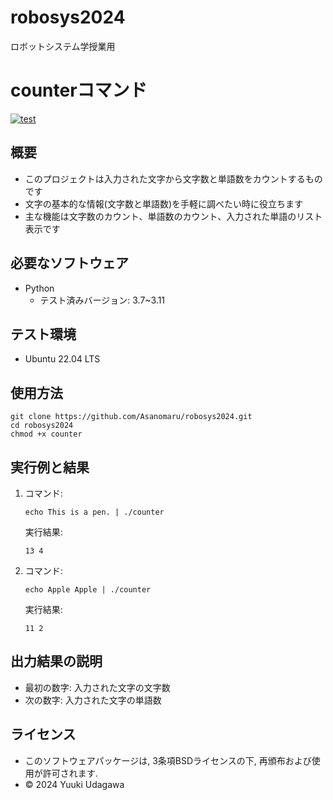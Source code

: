 # robosys2024
ロボットシステム学授業用

# counterコマンド
[![test](https://github.com/Asanomaru/robosys2024/actions/workflows/test.yml/badge.svg)](https://github.com/Asanomaru/robosys2024/actions/workflows/test.yml)

## 概要

- このプロジェクトは入力された文字から文字数と単語数をカウントするものです
- 文字の基本的な情報(文字数と単語数)を手軽に調べたい時に役立ちます
- 主な機能は文字数のカウント、単語数のカウント、入力された単語のリスト表示です

## 必要なソフトウェア
- Python
  - テスト済みバージョン: 3.7~3.11

## テスト環境
- Ubuntu 22.04 LTS

## 使用方法

```
git clone https://github.com/Asanomaru/robosys2024.git
cd robosys2024
chmod +x counter
```

## 実行例と結果
1. コマンド:
   ```
   echo This is a pen. | ./counter
   ```
   実行結果:
   ```
   13 4
   ```
2. コマンド:
   ```
   echo Apple Apple | ./counter
   ```
   実行結果:
   ```
   11 2
   ```

## 出力結果の説明
- 最初の数字: 入力された文字の文字数
- 次の数字: 入力された文字の単語数

## ライセンス
- このソフトウェアパッケージは, 3条項BSDライセンスの下, 再頒布および使用が許可されます.
- © 2024 Yuuki Udagawa
